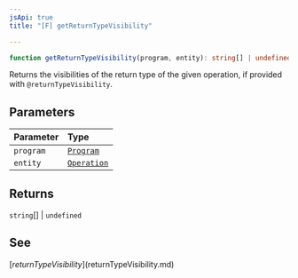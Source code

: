 ```yaml
---
jsApi: true
title: "[F] getReturnTypeVisibility"

---
```

```ts
function getReturnTypeVisibility(program, entity): string[] | undefined
```

Returns the visibilities of the return type of the given operation, if provided with `@returnTypeVisibility`.

## Parameters

| Parameter | Type |
| :------ | :------ |
| `program` | [`Program`](../interfaces/Program.md) |
| `entity` | [`Operation`](../interfaces/Operation.md) |

## Returns

`string`[] \| `undefined`

## See

[$returnTypeVisibility]($returnTypeVisibility.md)
